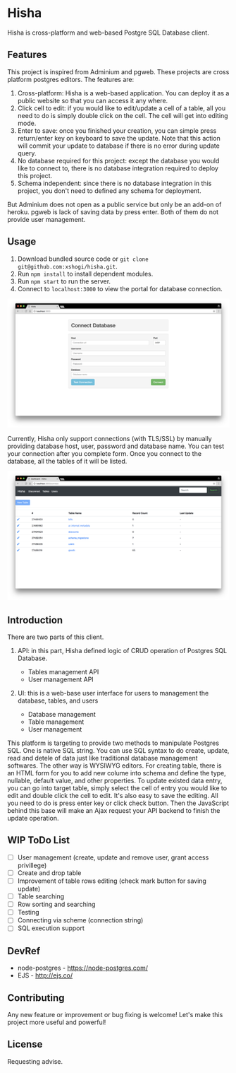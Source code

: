 # Hisha

Hisha is cross-platform and web-based Postgre SQL Database client.

## Features

This project is inspired from Adminium and pgweb. These projects are cross platform postgres editors. The features are:

1. Cross-platform: Hisha is a web-based application. You can deploy it as a public website so that you can access it any where.
2. Click cell to edit: if you would like to edit/update a cell of a table, all you need to do is simply double click on the cell. The cell will get into editing mode.
3. Enter to save: once you finished your creation, you can simple press return/enter key on keyboard to save the update. Note that this action will commit your update to database if there is no error during update query.
4. No database required for this project: except the database you would like to connect to, there is no database integration required to deploy this project.
5. Schema independent: since there is no database integration in this project, you don't need to defined any schema for deployment.

But Adminium does not open as a public service but only be an add-on of heroku. pgweb is lack of saving data by press enter. Both of them do not provide user management.

## Usage

1. Download bundled source code or `git clone git@github.com:xshogi/hisha.git`.
2. Run `npm install` to install dependent modules.
3. Run `npm start` to run the server.
4. Connect to `localhost:3000` to view the portal for database connection.

![portal](documents/portal.png)

Currently, Hisha only support connections (with TLS/SSL) by manually providing database host, user, password and database name. You can test your connection after you complete form. Once you connect to the database, all the tables of it will be listed.

![tables](documents/tables.png)


## Introduction

There are two parts of this client.

1. API: in this part, Hisha defined logic of CRUD operation of Postgres SQL Database.
	- Tables management API	
	- User management API

2. UI: this is a web-base user interface for users to management the database, tables, and users
	- Database management
	- Table management
	- User management

This platform is targeting to provide two methods to manipulate Postgres SQL. One is native SQL string. You can use SQL syntax to do create, update, read and detele of data just like traditional database management softwares. The other way is WYSIWYG editors. For creating table, there is an HTML form for you to add new colume into schema and define the type, nullable, default value, and other properties. To update existed data entry, you can go into target table, simply select the cell of entry you would like to edit and double click the cell to edit. It's also easy to save the editing. All you need to do is press enter key or click check button. Then the JavaScript behind this base will make an Ajax request your API backend to finish the update operation.

## WIP ToDo List
- [ ] User management (create, update and remove user, grant access privillege)
- [ ] Create and drop table
- [ ] Improvement of table rows editing (check mark button for saving update)
- [ ] Table searching
- [ ] Row sorting and searching
- [ ] Testing
- [ ] Connecting via scheme (connection string)
- [ ] SQL execution support

## DevRef

* node-postgres - https://node-postgres.com/
* EJS - http://ejs.co/

## Contributing

Any new feature or improvement or bug fixing is welcome! 
Let's make this project more useful and powerful!

## License

Requesting advise.

